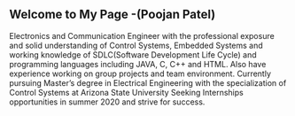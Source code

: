 ## Welcome to My Page -(Poojan Patel)
Electronics and Communication Engineer with the professional exposure and solid understanding of Control Systems, Embedded Systems and working knowledge of SDLC(Software Development Life Cycle) and programming languages including JAVA, C, C++ and HTML. Also have experience working on group projects and team environment. Currently pursuing Master’s degree in Electrical Engineering with the specialization of Control Systems at Arizona State University Seeking Internships opportunities in summer 2020 and strive for success.    


